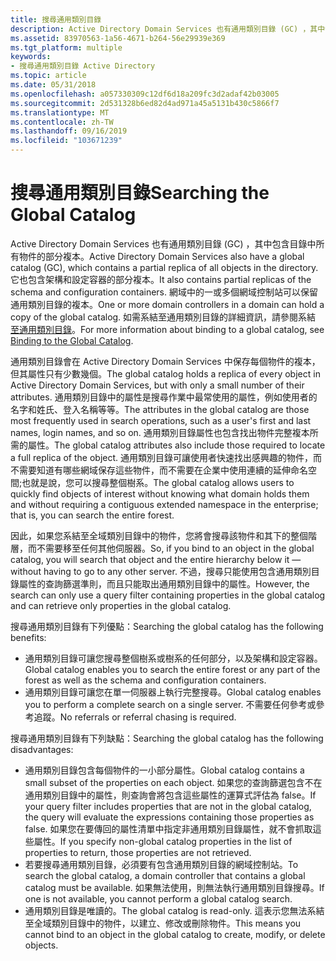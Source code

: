 ```yaml
---
title: 搜尋通用類別目錄
description: Active Directory Domain Services 也有通用類別目錄 (GC) ，其中包含目錄中所有物件的部分複本。
ms.assetid: 83970563-1a56-4671-b264-56e29939e369
ms.tgt_platform: multiple
keywords:
- 搜尋通用類別目錄 Active Directory
ms.topic: article
ms.date: 05/31/2018
ms.openlocfilehash: a057330309c12df6d18a209fc3d2adaf42b03005
ms.sourcegitcommit: 2d531328b6ed82d4ad971a45a5131b430c5866f7
ms.translationtype: MT
ms.contentlocale: zh-TW
ms.lasthandoff: 09/16/2019
ms.locfileid: "103671239"
---
```

# <a name="searching-the-global-catalog"></a><span data-ttu-id="44bfa-104">搜尋通用類別目錄</span><span class="sxs-lookup"><span data-stu-id="44bfa-104">Searching the Global Catalog</span></span>

<span data-ttu-id="44bfa-105">Active Directory Domain Services 也有通用類別目錄 (GC) ，其中包含目錄中所有物件的部分複本。</span><span class="sxs-lookup"><span data-stu-id="44bfa-105">Active Directory Domain Services also have a global catalog (GC), which contains a partial replica of all objects in the directory.</span></span> <span data-ttu-id="44bfa-106">它也包含架構和設定容器的部分複本。</span><span class="sxs-lookup"><span data-stu-id="44bfa-106">It also contains partial replicas of the schema and configuration containers.</span></span> <span data-ttu-id="44bfa-107">網域中的一或多個網域控制站可以保留通用類別目錄的複本。</span><span class="sxs-lookup"><span data-stu-id="44bfa-107">One or more domain controllers in a domain can hold a copy of the global catalog.</span></span> <span data-ttu-id="44bfa-108">如需系結至通用類別目錄的詳細資訊，請參閱系結 [至通用類別目錄](binding-to-the-global-catalog.md)。</span><span class="sxs-lookup"><span data-stu-id="44bfa-108">For more information about binding to a global catalog, see [Binding to the Global Catalog](binding-to-the-global-catalog.md).</span></span>

<span data-ttu-id="44bfa-109">通用類別目錄會在 Active Directory Domain Services 中保存每個物件的複本，但其屬性只有少數幾個。</span><span class="sxs-lookup"><span data-stu-id="44bfa-109">The global catalog holds a replica of every object in Active Directory Domain Services, but with only a small number of their attributes.</span></span> <span data-ttu-id="44bfa-110">通用類別目錄中的屬性是搜尋作業中最常使用的屬性，例如使用者的名字和姓氏、登入名稱等等。</span><span class="sxs-lookup"><span data-stu-id="44bfa-110">The attributes in the global catalog are those most frequently used in search operations, such as a user's first and last names, login names, and so on.</span></span> <span data-ttu-id="44bfa-111">通用類別目錄屬性也包含找出物件完整複本所需的屬性。</span><span class="sxs-lookup"><span data-stu-id="44bfa-111">The global catalog attributes also include those required to locate a full replica of the object.</span></span> <span data-ttu-id="44bfa-112">通用類別目錄可讓使用者快速找出感興趣的物件，而不需要知道有哪些網域保存這些物件，而不需要在企業中使用連續的延伸命名空間;也就是說，您可以搜尋整個樹系。</span><span class="sxs-lookup"><span data-stu-id="44bfa-112">The global catalog allows users to quickly find objects of interest without knowing what domain holds them and without requiring a contiguous extended namespace in the enterprise; that is, you can search the entire forest.</span></span>

<span data-ttu-id="44bfa-113">因此，如果您系結至全域類別目錄中的物件，您將會搜尋該物件和其下的整個階層，而不需要移至任何其他伺服器。</span><span class="sxs-lookup"><span data-stu-id="44bfa-113">So, if you bind to an object in the global catalog, you will search that object and the entire hierarchy below it — without having to go to any other server.</span></span> <span data-ttu-id="44bfa-114">不過，搜尋只能使用包含通用類別目錄屬性的查詢篩選準則，而且只能取出通用類別目錄中的屬性。</span><span class="sxs-lookup"><span data-stu-id="44bfa-114">However, the search can only use a query filter containing properties in the global catalog and can retrieve only properties in the global catalog.</span></span>

<span data-ttu-id="44bfa-115">搜尋通用類別目錄有下列優點：</span><span class="sxs-lookup"><span data-stu-id="44bfa-115">Searching the global catalog has the following benefits:</span></span>

-   <span data-ttu-id="44bfa-116">通用類別目錄可讓您搜尋整個樹系或樹系的任何部分，以及架構和設定容器。</span><span class="sxs-lookup"><span data-stu-id="44bfa-116">Global catalog enables you to search the entire forest or any part of the forest as well as the schema and configuration containers.</span></span>
-   <span data-ttu-id="44bfa-117">通用類別目錄可讓您在單一伺服器上執行完整搜尋。</span><span class="sxs-lookup"><span data-stu-id="44bfa-117">Global catalog enables you to perform a complete search on a single server.</span></span> <span data-ttu-id="44bfa-118">不需要任何參考或參考追蹤。</span><span class="sxs-lookup"><span data-stu-id="44bfa-118">No referrals or referral chasing is required.</span></span>

<span data-ttu-id="44bfa-119">搜尋通用類別目錄有下列缺點：</span><span class="sxs-lookup"><span data-stu-id="44bfa-119">Searching the global catalog has the following disadvantages:</span></span>

-   <span data-ttu-id="44bfa-120">通用類別目錄包含每個物件的一小部分屬性。</span><span class="sxs-lookup"><span data-stu-id="44bfa-120">Global catalog contains a small subset of the properties on each object.</span></span> <span data-ttu-id="44bfa-121">如果您的查詢篩選包含不在通用類別目錄中的屬性，則查詢會將包含這些屬性的運算式評估為 false。</span><span class="sxs-lookup"><span data-stu-id="44bfa-121">If your query filter includes properties that are not in the global catalog, the query will evaluate the expressions containing those properties as false.</span></span> <span data-ttu-id="44bfa-122">如果您在要傳回的屬性清單中指定非通用類別目錄屬性，就不會抓取這些屬性。</span><span class="sxs-lookup"><span data-stu-id="44bfa-122">If you specify non-global catalog properties in the list of properties to return, those properties are not retrieved.</span></span>
-   <span data-ttu-id="44bfa-123">若要搜尋通用類別目錄，必須要有包含通用類別目錄的網域控制站。</span><span class="sxs-lookup"><span data-stu-id="44bfa-123">To search the global catalog, a domain controller that contains a global catalog must be available.</span></span> <span data-ttu-id="44bfa-124">如果無法使用，則無法執行通用類別目錄搜尋。</span><span class="sxs-lookup"><span data-stu-id="44bfa-124">If one is not available, you cannot perform a global catalog search.</span></span>
-   <span data-ttu-id="44bfa-125">通用類別目錄是唯讀的。</span><span class="sxs-lookup"><span data-stu-id="44bfa-125">The global catalog is read-only.</span></span> <span data-ttu-id="44bfa-126">這表示您無法系結至全域類別目錄中的物件，以建立、修改或刪除物件。</span><span class="sxs-lookup"><span data-stu-id="44bfa-126">This means you cannot bind to an object in the global catalog to create, modify, or delete objects.</span></span>

 

 




